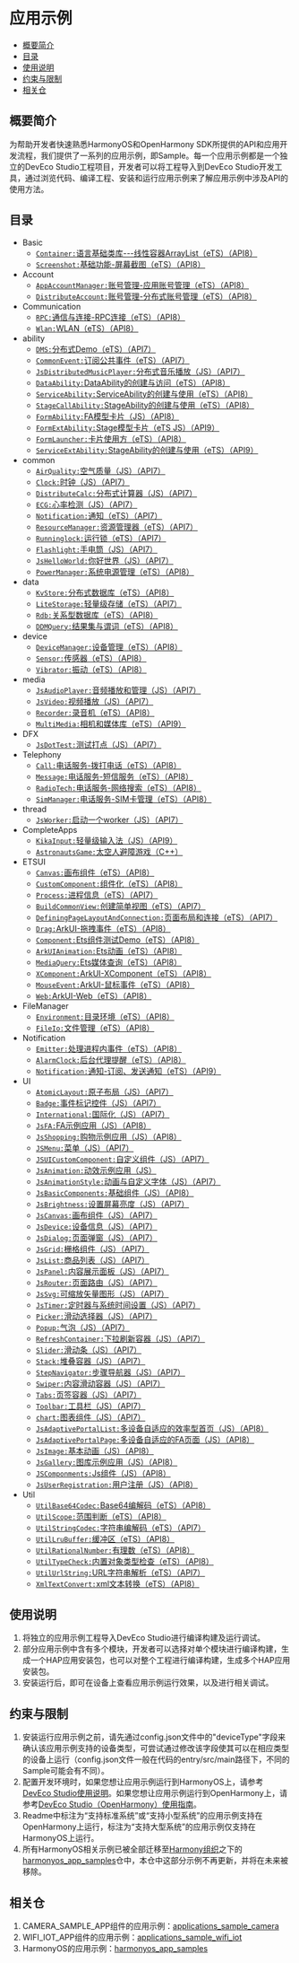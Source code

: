 # 应用示例<a name="ZH-CN_TOPIC_0000001115464207"></a>

-   [概要简介](#section1470103520301)
-   [目录](#sectionMenu)
-   [使用说明](#section17988202503116)
-   [约束与限制](#section18841871178)
-   [相关仓](#section741114082513)

## 概要简介<a name="section1470103520301"></a>

为帮助开发者快速熟悉HarmonyOS和OpenHarmony SDK所提供的API和应用开发流程，我们提供了一系列的应用示例，即Sample。每一个应用示例都是一个独立的DevEco Studio工程项目，开发者可以将工程导入到DevEco Studio开发工具，通过浏览代码、编译工程、安装和运行应用示例来了解应用示例中涉及API的使用方法。

## 目录<a name="sectionMenu"></a>
- Basic
  - [`Container:`语言基础类库---线性容器ArrayList（eTS）（API8）](Basic/Container)
  - [`Screenshot:`基础功能-屏幕截图（eTS）（API8）](Basic/Screenshot)
- Account
  - [`AppAccountManager:`账号管理-应用账号管理（eTS）（API8）](Account/AppAccountManager)
  - [`DistributeAccount:`账号管理-分布式账号管理（eTS）（API8）](Account/DistributeAccount)
- Communication
  - [`RPC:`通信与连接-RPC连接（eTS）（API8）](Communication/RPC)
  - [`Wlan:`WLAN（eTS）（API8）](Communication/Wlan) 
- ability
  - [`DMS:`分布式Demo（eTS）（API7）](ability/DMS)
  - [`CommonEvent:`订阅公共事件（eTS）（API7）](ability/CommonEvent)
  - [`JsDistributedMusicPlayer:`分布式音乐播放（JS）（API7）](ability/JsDistributedMusicPlayer)
  - [`DataAbility:`DataAbility的创建与访问（eTS）（API8）](ability/DataAbility)
  - [`ServiceAbility:`ServiceAbility的创建与使用（eTS）（API8）](ability/ServiceAbility)
  - [`StageCallAbility:`StageAbility的创建与使用（eTS）（API8）](ability/StageCallAbility)
  - [`FormAbility:`FA模型卡片（JS）（API8）](ability/FormAbility)
  - [`FormExtAbility:`Stage模型卡片（eTS JS）（API9）](ability/FormExtAbility)
  - [`FormLauncher:`卡片使用方（eTS）（API8）](ability/FormLauncher)
  - [`ServiceExtAbility:`StageAbility的创建与使用（eTS）（API9）](ability/ServiceExtAbility)  
- common
  - [`AirQuality:`空气质量（JS）（API7）](common/AirQuality)
  - [`Clock:`时钟（JS）（API7）](common/Clock)
  - [`DistributeCalc:`分布式计算器（JS）（API7）](common/DistributeCalc)
  - [`ECG:`心率检测（JS）（API7）](common/ECG)
  - [`Notification:`通知（eTS）（API7）](common/Notification)
  - [`ResourceManager:`资源管理器（eTS）（API7）](common/ResourceManager)
  - [`Runninglock:`运行锁（eTS）（API7）](common/Runninglock)
  - [`Flashlight:`手电筒（JS）（API7）](common/Flashlight)
  - [`JsHelloWorld:`你好世界（JS）（API7）](common/JsHelloWorld)
  - [`PowerManager:`系统电源管理（eTS）（API8）](common/PowerManager)
- data
  - [`KvStore:`分布式数据库（eTS）（API8）](data/Kvstore)
  - [`LiteStorage:`轻量级存储（eTS）（API7）](data/LiteStorage)
  - [`Rdb:`关系型数据库（eTS）（API8）](data/Rdb)
  - [`DDMQuery:`结果集与谓词（eTS）（API8）](data/DDMQuery)
- device
  - [`DeviceManager:`设备管理（eTS）（API8）](device/DeviceManager)
  - [`Sensor:`传感器（eTS）（API8）](device/Sensor)
  - [`Vibrator:`振动（eTS）（API8）](device/Vibrator)
- media
  - [`JsAudioPlayer:`音频播放和管理（JS）（API7）](media/JsAudioPlayer)
  - [`JsVideo:`视频播放（JS）（API7）](media/JsVideo)
  - [`Recorder:`录音机（eTS）（API8）](media/Recorder)
  - [`MultiMedia:`相机和媒体库（eTS）（API9）](media/MultiMedia)
- DFX
  - [`JsDotTest:`测试打点（JS）（API7）](DFX/JsDotTest)
- Telephony
  - [`Call:`电话服务-拨打电话（eTS）（API8）](Telephony/Call)
  - [`Message:`电话服务-短信服务（eTS）（API8）](Telephony/Message)
  - [`RadioTech:`电话服务-网络搜索（eTS）（API8）](Telephony/RadioTech)
  - [`SimManager:`电话服务-SIM卡管理（eTS）（API8）](Telephony/SimManager)
- thread
  - [`JsWorker:`启动一个worker（JS）（API7）](thread/JsWorker)
- CompleteApps
  - [`KikaInput:`轻量级输入法（JS）（API9）](CompleteApps/KikaInput)
  - [`AstronautsGame:`太空人避障游戏（C++）](CompleteApps/AstronautsGame)
- ETSUI
  - [`Canvas:`画布组件（eTS）（API8）](ETSUI/Canvas)
  - [`CustomComponent:`组件化（eTS）（API8）](ETSUI/CustomComponent)
  - [`Process:`进程信息（eTS）（API7）](ETSUI/Process)
  - [`BuildCommonView:`创建简单视图（eTS）（API7）](ETSUI/BuildCommonView)
  - [`DefiningPageLayoutAndConnection:`页面布局和连接（eTS）（API7）](ETSUI/DefiningPageLayoutAndConnection)
  - [`Drag:`ArkUI-拖拽事件（eTS）（API8）](ETSUI/Drag)
  - [`Component:`Ets组件测试Demo（eTS）（API8）](ETSUI/Component)
  - [`ArkUIAnimation:`Ets动画（eTS）（API8）](ETSUI/ArkUIAnimation)
  - [`MediaQuery:`Ets媒体查询（eTS）（API8）](ETSUI/MediaQuery)
  - [`XComponent:`ArkUI-XComponent（eTS）（API8）](ETSUI/XComponent)
  - [`MouseEvent:`ArkUI-鼠标事件（eTS）（API8）](ETSUI/MouseEvent)
  - [`Web:`ArkUI-Web（eTS）（API8）](ETSUI/Web)
- FileManager
  - [`Environment:`目录环境（eTS）（API8）](FileManager/Environment)
  - [`FileIo:`文件管理（eTS）（API8）](FileManager/FileIo)
- Notification
  - [`Emitter:`处理进程内事件（eTS）（API8）](Notification/Emitter)
  - [`AlarmClock:`后台代理提醒（eTS）（API8）](Notification/AlarmClock)
  - [`Notification:`通知-订阅、发送通知（eTS）（API9）](Notification/Notification)
- UI
  - [`AtomicLayout:`原子布局（JS）（API7）](UI/AtomicLayout)
  - [`Badge:`事件标记控件（JS）（API7）](UI/Badge)
  - [`International:`国际化（JS）（API7）](UI/International)
  - [`JsFA:`FA示例应用（JS）（API8）](UI/JsFA)  
  - [`JsShopping:`购物示例应用（JS）（API8）](UI/JsShopping)     
  - [`JSMenu:`菜单（JS）（API7）](UI/JSMenu)
  - [`JSUICustomComponent:`自定义组件（JS）（API7）](UI/JSUICustomComponent)
  - [`JsAnimation:`动效示例应用（JS）](UI/JsAnimation)
  - [`JsAnimationStyle:`动画与自定义字体（JS）（API7）](UI/JsAnimationStyle)
  - [`JsBasicComponents:`基础组件（JS）（API8）](UI/JsBasicComponents)
  - [`JsBrightness:`设置屏幕亮度（JS）（API7）](UI/JsBrightness)
  - [`JsCanvas:`画布组件（JS）（API7）](UI/JsCanvas)
  - [`JsDevice:`设备信息（JS）（API7）](UI/JsDevice)
  - [`JsDialog:`页面弹窗（JS）（API7）](UI/JsDialog)
  - [`JsGrid:`栅格组件（JS）（API7）](UI/JsGrid)
  - [`JsList:`商品列表（JS）（API7）](UI/JsList)
  - [`JsPanel:`内容展示面板（JS）（API7）](UI/JsPanel)
  - [`JsRouter:`页面路由（JS）（API7）](UI/JsRouter)
  - [`JsSvg:`可缩放矢量图形（JS）（API7）](UI/JsSvg)
  - [`JsTimer:`定时器与系统时间设置（JS）（API7）](UI/JsTimer)
  - [`Picker:`滑动选择器（JS）（API7）](UI/Picker)
  - [`Popup:`气泡（JS）（API7）](UI/Popup)
  - [`RefreshContainer:`下拉刷新容器（JS）（API7）](UI/RefreshContainer)
  - [`Slider:`滑动条（JS）（API7）](UI/Slider)
  - [`Stack:`堆叠容器（JS）（API7）](UI/Stack)
  - [`StepNavigator:`步骤导航器（JS）（API7）](UI/StepNavigator)
  - [`Swiper:`内容滑动容器（JS）（API7）](UI/Swiper)
  - [`Tabs:`页签容器（JS）（API7）](UI/Tabs)
  - [`Toolbar:`工具栏（JS）（API7）](UI/Toolbar)
  - [`chart:`图表组件（JS）（API7）](UI/chart)
  - [`JsAdaptivePortalList:`多设备自适应的效率型首页（JS）（API8）](UI/JsAdaptivePortalList)
  - [`JsAdaptivePortalPage:`多设备自适应的FA页面（JS）（API8）](UI/JsAdaptivePortalPage)
  - [`JsImage:`基本动画（JS）（API8）](UI/JsImage)
  - [`JsGallery:`图库示例应用（JS）（API8）](UI/JsGallery)
  - [`JSComponments:`Js组件（JS）（API8）](UI/JSComponments)
  - [`JsUserRegistration:`用户注册（JS）（API8）](UI/JsUserRegistration)
- Util
  - [`UtilBase64Codec:`Base64编解码（eTS）（API8）](Util/UtilBase64Codec)
  - [`UtilScope:`范围判断（eTS）（API8）](Util/UtilScope)
  - [`UtilStringCodec:`字符串编解码（eTS）（API7）](Util/UtilStringCodec)
  - [`UtilLruBuffer:`缓冲区（eTS）（API8）](Util/UtilLruBuffer)
  - [`UtilRationalNumber:`有理数（eTS）（API8）](Util/UtilRationalNumber)
  - [`UtilTypeCheck:`内置对象类型检查（eTS）（API8）](Util/UtilTypeCheck)
  - [`UtilUrlString:`URL字符串解析（eTS）（API7）](Util/UtilUrlString)
  - [`XmlTextConvert:`xml文本转换（eTS）（API8）](Util/XmlTextConvert)

## 使用说明<a name="section17988202503116"></a>

1.  将独立的应用示例工程导入DevEco Studio进行编译构建及运行调试。
2.  部分应用示例中含有多个模块，开发者可以选择对单个模块进行编译构建，生成一个HAP应用安装包，也可以对整个工程进行编译构建，生成多个HAP应用安装包。
3.  安装运行后，即可在设备上查看应用示例运行效果，以及进行相关调试。

## 约束与限制<a name="section18841871178"></a>

1.  安装运行应用示例之前，请先通过config.json文件中的"deviceType"字段来确认该应用示例支持的设备类型，可尝试通过修改该字段使其可以在相应类型的设备上运行（config.json文件一般在代码的entry/src/main路径下，不同的Sample可能会有不同）。
2.  配置开发环境时，如果您想让应用示例运行到HarmonyOS上，请参考[DevEco Studio使用说明](https://developer.harmonyos.com/cn/docs/documentation/doc-guides/tools_overview-0000001053582387)。如果您想让应用示例运行到OpenHarmony上，请参考[DevEco Studio（OpenHarmony）使用指南](https://gitee.com/openharmony/docs/blob/master/zh-cn/application-dev/quick-start/Readme-CN.md)。
3.  Readme中标注为“支持标准系统”或“支持小型系统”的应用示例支持在OpenHarmony上运行，标注为“支持大型系统”的应用示例仅支持在HarmonyOS上运行。
4.  所有HarmonyOS相关示例已被全部迁移至[Harmony组织](https://gitee.com/harmonyos)之下的[harmonyos\_app\_samples](https://gitee.com/harmonyos/harmonyos_app_samples)仓中，本仓中这部分示例不再更新，并将在未来被移除。

## 相关仓<a name="section741114082513"></a>

1.  CAMERA\_SAMPLE\_APP组件的应用示例：[applications\_sample\_camera](https://gitee.com/openharmony/applications_sample_camera/blob/master/README_zh.md)
2.  WIFI\_IOT\_APP组件的应用示例：[applications\_sample\_wifi\_iot](https://gitee.com/openharmony/applications_sample_wifi_iot/blob/master/README_zh.md)
3.  HarmonyOS的应用示例：[harmonyos\_app\_samples](https://gitee.com/harmonyos/harmonyos_app_samples)